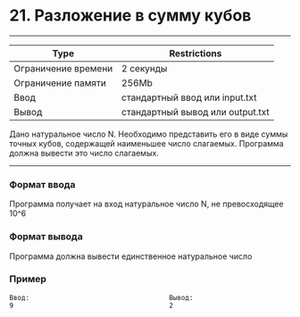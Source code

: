 
# 21. Разложение в сумму кубов
___
| Type | Restrictions |
| --- | --- |
Ограничение времени	| 2 секунды |
Ограничение памяти  | 	256Mb |
Ввод                |	стандартный ввод или input.txt |
Вывод               |	стандартный вывод или output.txt |

Дано натуральное число N. Необходимо представить его в виде суммы точных кубов, содержащей наименьшее число слагаемых. Программа должна вывести это число слагаемых.
___

### Формат ввода

Программа получает на вход натуральное число N, не превосходящее 10^6

### Формат вывода

Программа должна вывести единственное натуральное число

### Пример
```
Ввод:                                   Вывод:
9                                       2
```